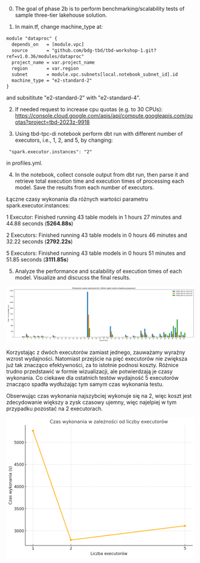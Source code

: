 0. The goal of phase 2b is to perform benchmarking/scalability tests of sample three-tier lakehouse solution.

1. In main.tf, change machine_type at:

```
module "dataproc" {
  depends_on   = [module.vpc]
  source       = "github.com/bdg-tbd/tbd-workshop-1.git?ref=v1.0.36/modules/dataproc"
  project_name = var.project_name
  region       = var.region
  subnet       = module.vpc.subnets[local.notebook_subnet_id].id
  machine_type = "e2-standard-2"
}
```

and subsititute "e2-standard-2" with "e2-standard-4".

2. If needed request to increase cpu quotas (e.g. to 30 CPUs): 
https://console.cloud.google.com/apis/api/compute.googleapis.com/quotas?project=tbd-2023z-9918

3. Using tbd-tpc-di notebook perform dbt run with different number of executors, i.e., 1, 2, and 5, by changing:
```
 "spark.executor.instances": "2"
```

in profiles.yml.

4. In the notebook, collect console output from dbt run, then parse it and retrieve total execution time and execution times of processing each model. Save the results from each number of executors. 

Łączne czasy wykonania dla różnych wartości parametru spark.executor.instances:

1 Executor: Finished running 43 table models in 1 hours 27 minutes and 44.88 seconds (**5264.88s**)

2 Executors: Finished running 43 table models in 0 hours 46 minutes and 32.22 seconds (**2792.22s**)

5 Executors: Finished running 43 table models in 0 hours 51 minutes and 51.85 seconds (**3111.85s**)


5. Analyze the performance and scalability of execution times of each model. Visualize and discucss the final results.

![img](doc/figures/tbd2b_graph.png)

Korzystając z dwóch executorów zamiast jednego, zauważamy wyraźny wzrost wydajności. Natomiast przejście na pięć executorów nie zwiększa już tak znacząco efektywności, za to istotnie podnosi koszty. Różnice trudno przedstawić w formie wizualizacji, ale potwierdzają je czasy wykonania.
Co ciekawe dla ostatnich testów wydajność 5 executorów znacząco spadła wydłużając tym samym czas wykonania testu.

Obserwując czas wykonania najszybciej wykonuje się na 2, więc koszt jest zdecydowanie większy a zysk czasowy ujemny, więc najelpiej w tym przypadku pozostać na 2 executorach.

![img](doc/figures/tbd2b_diagram.png)
